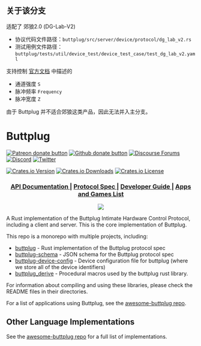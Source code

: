 ## 关于该分支

适配了 郊狼2.0 (DG-Lab-V2)

- 协议代码文件路径：`buttplug/src/server/device/protocol/dg_lab_v2.rs`
- 测试用例文件路径：`buttplug/tests/util/device_test/device_test_case/test_dg_lab_v2.yaml`

支持控制 [官方文档](https://github.com/DG-LAB-OPENSOURCE/DG-LAB-OPENSOURCE/blob/main/coyote/v2/README_V2.md) 中描述的
- 通道强度 `S`
- 脉冲频率 `Frequency`
- 脉冲宽度 `Z`

由于 Buttplug 并不适合郊狼这类产品，因此无法并入主分支。

# Buttplug
[![Patreon donate button](https://img.shields.io/badge/patreon-donate-yellow.svg)](https://www.patreon.com/qdot)
[![Github donate button](https://img.shields.io/badge/github-donate-ff69b4.svg)](https://www.github.com/sponsors/qdot)
[![Discourse Forums](https://img.shields.io/discourse/status?label=buttplug.io%20forums&server=https%3A%2F%2Fdiscuss.buttplug.io)](https://discuss.buttplug.io)
[![Discord](https://img.shields.io/discord/353303527587708932.svg?logo=discord)](https://discord.buttplug.io)
[![Twitter](https://img.shields.io/twitter/follow/buttplugio.svg?style=social&logo=twitter)](https://twitter.com/buttplugio)

[![Crates.io Version](https://img.shields.io/crates/v/buttplug)](https://crates.io/crates/buttplug)
[![Crates.io Downloads](https://img.shields.io/crates/d/buttplug)](https://crates.io/crates/buttplug)
[![Crates.io License](https://img.shields.io/crates/l/buttplug)](https://crates.io/crates/buttplug)

<div align="center">
  <h3>
    <a href="https://docs.rs/buttplug">
      API Documentation
    </a>
    <span> | </span>
    <a href="https://docs.buttplug.io/docs/spec">
      Protocol Spec
    </a>
    <span> | </span>
    <a href="https://docs.buttplug.io/docs">
      Developer Guide
    </a>
    <span> | </span>
    <a href="https://awesome.buttplug.io">
      Apps and Games List
    </a>
  </h3>
</div>

<p align="center">
  <picture>
    <source media="(prefers-color-scheme: light)" srcset="images/buttplug_rust_docs.png">
    <source media="(prefers-color-scheme: dark)" srcset="images/buttplug_rust_docs_light.png">
    <img src="https://raw.githubusercontent.com/buttplugio/buttplug/master/images/buttplug_rust_docs.png">
  </picture>
</p>

A Rust implementation of the Buttplug Intimate Hardware Control Protocol, including a client and server. This is the core implementation of Buttplug.

This repo is a monorepo with multiple projects, including:

- [buttplug](buttplug/) - Rust implementation of the Buttplug protocol spec
- [buttplug-schema](buttplug/buttplug-schema) - JSON schema for the Buttplug protocol spec
- [buttplug-device-config](buttplug/buttplug-device-config) - Device configuration file for buttplug
  (where we store all of the device identifiers)
- [buttplug_derive](buttplug_derive/) - Procedural macros used by the buttplug rust library.

For information about compiling and using these libraries, please check the
README files in their directories.

For a list of applications using Buttplug, see the [awesome-buttplug repo](https://github.com/buttplugio/awesome-buttplug).

## Other Language Implementations

See the [awesome-buttplug repo](https://github.com/buttplugio/awesome-buttplug#development-and-libraries) for a full list of implementations.
